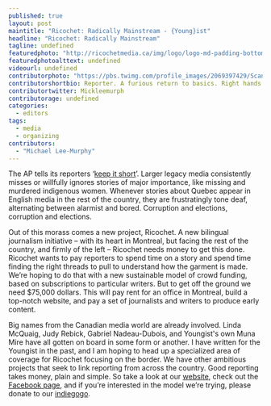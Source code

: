 ```yaml
---
published: true
layout: post
maintitle: "Ricochet: Radically Mainstream - {Young}ist"
headline: "Ricochet: Radically Mainstream"
tagline: undefined
featuredphoto: "http://ricochetmedia.ca/img/logo/logo-md-padding-bottom.png"
featuredphotoalttext: undefined
videourl: undefined
contributorphoto: "https://pbs.twimg.com/profile_images/2069397429/ScannedImage-60.jpg"
contributorshortbio: Reporter. A furious return to basics. Right hands as referees.
contributortwitter: Mickleemurph
contributorage: undefined
categories: 
  - editors
tags: 
  - media
  - organizing
contributors: 
  - "Michael Lee-Murphy"
---
```


The AP tells its reporters ‘[keep it short](http://www.theguardian.com/media/greenslade/2014/may/13/associated-press-us-press-publishing)’. Larger legacy media consistently misses or willfully ignores stories of major importance, like missing and murdered indigenous women. Whenever stories about Quebec appear in English media in the rest of the country, they are frustratingly tone deaf, alternating between alarmist and bored. Corruption and elections, corruption and elections.  

Out of this morass comes a new project, Ricochet. A new bilingual journalism initiative – with its heart in Montreal, but facing the rest of the country, and firmly of the left – Ricochet needs money to get this done. Ricochet wants to pay reporters to spend time on a story and spend time finding the right threads to pull to understand how the garment is made. We’re hoping to do that with a new sustainable model of crowd funding, based on subscriptions to particular writers. But to get off the ground we need $75,000 dollars. This will pay rent for an office in Montreal, build a top-notch website, and pay a set of journalists and writers to produce early content. 

Big names from the Canadian media world are already involved. Linda McQuaig, Judy Rebick, Gabriel Nadeau-Dubois, and Youngist's own Muna Mire have all gotten on board in some form or another. I have written for the Youngist in the past, and I am hoping to head up a specialized area of coverage for Ricochet focusing on the border. We have other ambitious projects that seek to link reporting from across the country. Good reporting takes money, plain and simple. So take a look at our [website](http://ricochetmedia.ca/en), check out the [Facebook page](https://www.facebook.com/ricochetmedia?fref=nf), and if you’re interested in the model we’re trying, please donate to our [indiegogo](https://www.indiegogo.com/projects/ricochet-le-journal-nouveau-genre-a-new-take-on-independent-media).
